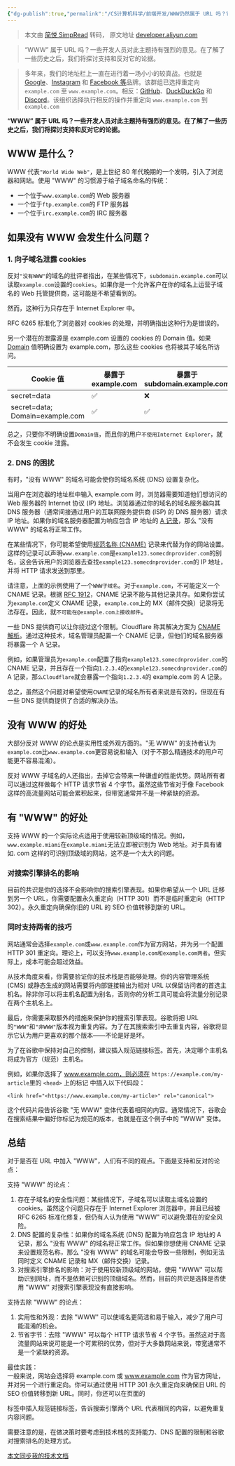 ```yaml
---
{"dg-publish":true,"permalink":"/CS计算机科学/前端开发/WWW仍然属于 URL 吗？它可以消失吗/","noteIcon":"","created":"2024-06-22T22:30:30.079+08:00","updated":"2024-03-20T15:07:16.000+08:00"}
---
```


> 本文由 [简悦 SimpRead](http://ksria.com/simpread/) 转码， 原文地址 [developer.aliyun.com](https://developer.aliyun.com/article/1295331)

> “WWW” 属于 URL 吗？一些开发人员对此主题持有强烈的意见。在了解了一些历史之后，我们将探讨支持和反对它的论据。

> 多年来，我们的地址栏上一直在进行着一场小小的较真战。也就是 [Google](http://www.google.com/)、[Instagram](http://www.instagram.com/) 和 [Facebook 等](http://www.facebook.com/)品牌。该群组已选择重定向 `example.com` 至 `www.example.com`。相反：[GitHub](http://github.com/)、[DuckDuckGo](http://duckduckgo.com/) 和 [Discord](http://discord.com/)。该组织选择执行相反的操作并重定向 `www.example.com` 到 `example.com`

**“WWW” 属于 URL 吗？一些开发人员对此主题持有强烈的意见。在了解了一些历史之后，我们将探讨支持和反对它的论据。**

WWW 是什么？
--------

WWW 代表`"World Wide Web"`，是上世纪 80 年代晚期的一个发明，引入了浏览器和网站。使用 "WWW" 的习惯源于给子域名命名的传统：

*   一个位于`www.example.com`的 Web 服务器
*   一个位于`ftp.example.com`的 FTP 服务器
*   一个位于`irc.example.com`的 IRC 服务器

如果没有 WWW 会发生什么问题？
-----------------

### 1. 向子域名泄露 cookies

反对`"没有WWW"`的域名的批评者指出，在某些情况下，`subdomain.example.com`可以读取`example.com`设置的`cookies`。如果你是一个允许客户在你的域名上运营子域名的 Web 托管提供商，这可能是不希望看到的。

然而，这种行为只存在于 Internet Explorer 中。

RFC 6265 标准化了浏览器对 cookies 的处理，并明确指出这种行为是错误的。

另一个潜在的泄露源是 example.com 设置的 cookies 的 Domain 值。如果 [Domain](https://developer.mozilla.org/en-US/docs/Web/HTTP/Headers/Set-Cookie) 值明确设置为 example.com，那么这些 cookies 也将被其子域名所访问。

<table><thead><tr><th>Cookie 值</th><th>暴露于 example.com</th><th>暴露于 subdomain.example.com</th></tr></thead><tbody><tr><td>secret=data</td><td>✅</td><td>❌</td></tr><tr><td>secret=data; Domain=example.com</td><td>✅</td><td>✅</td></tr></tbody></table>

总之，只要你不明确设置`Domain值`，而且你的用户`不使用Internet Explorer`，就不会发生 cookie 泄露。

### 2. DNS 的困扰

有时，"没有 WWW" 的域名可能会使你的域名系统 (DNS) 设置复杂化。

当用户在浏览器的地址栏中输入 example.com 时，浏览器需要知道他们想访问的 Web 服务器的 Internet 协议 (IP) 地址。浏览器通过你的域名的域名服务器向其 DNS 服务器（通常间接通过用户的互联网服务提供商 (ISP) 的 DNS 服务器）请求 IP 地址。如果你的域名服务器配置为响应包含 IP 地址的 [A 记录](https://wizardzines.com/comics/dns-record-types/)，那么 "没有 WWW" 的域名将正常工作。

在某些情况下，你可能希望使用[规范名称 (CNAME)](https://wizardzines.com/comics/cname/) 记录来代替为你的网站设置。这样的记录可以声明`www.example.com`是`example123.somecdnprovider.com`的别名，这会告诉用户的浏览器去查找`example123.somecdnprovider.com`的 IP 地址，并将 HTTP 请求发送到那里。

请注意，上面的示例使用了一个`WWW子域名`。对于`example.com`，不可能定义一个 CNAME 记录。根据 [RFC 1912](https://www.ietf.org/rfc/rfc1912.html#section-2.4)，CNAME 记录不能与其他记录共存。如果你尝试为`example.com`定义 CNAME 记录，`example.com`上的 MX（邮件交换）记录将无法存在。因此，就`不可能在@example.com上接收邮件`。

一些 DNS 提供商可以让你绕过这个限制。Cloudflare 称其解决方案为 [CNAME 解析](https://blog.cloudflare.com/introducing-cname-flattening-rfc-compliant-cnames-at-a-domains-root/)。通过这种技术，域名管理员配置一个 CNAME 记录，但他们的域名服务器将暴露一个 A 记录。

例如，如果管理员为`example.com`配置了指向`example123.somecdnprovider.com`的 CNAME 记录，并且存在一个指向`1.2.3.4`的`example123.somecdnprovider.com`的 A 记录，那`么Cloudflare`就会暴露一个指向`1.2.3.4`的 example.com 的 A 记录。

总之，虽然这个问题对希望使用`CNAME`记录的域名所有者来说是有效的，但现在有一些 DNS 提供商提供了合适的解决办法。

没有 WWW 的好处
----------

大部分反对 WWW 的论点是实用性或外观方面的。"无 WWW" 的支持者认为`example.com`比`www.example.com`更容易说和输入（对于不那么精通技术的用户可能更不容易混淆）。

反对 WWW 子域名的人还指出，去掉它会带来一种谦虚的性能优势。网站所有者可以通过这样做每个 HTTP 请求节省 4 个字节。虽然这些节省对于像 Facebook 这样的高流量网站可能会累积起来，但带宽通常并不是一种紧缺的资源。

有 "WWW" 的好处
-----------

支持 WWW 的一个实际论点适用于使用较新顶级域的情况。例如，`www.example.miami`在`example.miami`无法立即被识别为 Web 地址。对于具有诸如. com 这样的可识别顶级域的网站，这不是一个太大的问题。

### 对搜索引擎排名的影响

目前的共识是你的选择不会影响你的搜索引擎表现。如果你希望从一个 URL 迁移到另一个 URL，你需要配置永久重定向（HTTP 301）而不是临时重定向（HTTP 302）。永久重定向确保你旧的 URL 的 SEO 价值转移到新的 URL。

### 同时支持两者的技巧

网站通常会选择`example.com`或`www.example.com`作为官方网站，并为另一个配置 HTTP 301 重定向。理论上，可以支持`www.example.com和example.com两者`。但实际上，成本可能会超过效益。

从技术角度来看，你需要验证你的技术栈是否能够处理。你的内容管理系统 (CMS) 或静态生成的网站需要将内部链接输出为相对 URL 以保留访问者的首选主机名。除非你可以将主机名配置为别名，否则你的分析工具可能会将流量分别记录在两个主机名上。

最后，你需要采取额外的措施来保护你的搜索引擎表现。谷歌将把 URL 的`"WWW"`和`"非WWW"`版本视为重复内容。为了在其搜索索引中去重复内容，谷歌将显示它认为用户更喜欢的那个版本——不论是好是坏。

为了在谷歌中保持对自己的控制，建议插入规范链接标签。首先，决定哪个主机名将成为官方（规范）主机名。

例如，如果你选择了 www.example.com，则必须在 `https://example.com/my-article`里的 `<head>` 上的标记 中插入以下代码段：

```
<link href="<https://www.example.com/my-article>" rel="canonical">
```

这个代码片段告诉谷歌 "无 WWW" 变体代表着相同的内容。通常情况下，谷歌会在搜索结果中偏好你标记为规范的版本，也就是在这个例子中的 "WWW" 变体。

总结
--

对于是否在 URL 中加入 "WWW"，人们有不同的观点。下面是支持和反对的论点：

支持 "WWW" 的论点：

1.  存在子域名的安全性问题：某些情况下，子域名可以读取主域名设置的 cookies。虽然这个问题只存在于 Internet Explorer 浏览器中，并且已经被 RFC 6265 标准化修复，但仍有人认为使用 "WWW" 可以避免潜在的安全风险。
2.  DNS 配置的复杂性：如果你的域名系统 (DNS) 配置为响应包含 IP 地址的 A 记录，那么 "没有 WWW" 的域名将正常工作。但如果你想使用 CNAME 记录来设置规范名称，那么 "没有 WWW" 的域名可能会导致一些限制，例如无法同时定义 CNAME 记录和 MX（邮件交换）记录。
3.  对搜索引擎排名的影响：对于使用较新顶级域的网站，使用 "WWW" 可以帮助识别网址，而不是依赖可识别的顶级域名。然而，目前的共识是选择是否使用 "WWW" 对搜索引擎表现没有直接影响。

支持去除 "WWW" 的论点：

1.  实用性和外观：去除 "WWW" 可以使域名更简洁和易于输入，减少了用户可能混淆的机会。
2.  节省字节：去除 "WWW" 可以每个 HTTP 请求节省 4 个字节。虽然这对于高流量网站来说可能是一个可累积的优势，但对于大多数网站来说，带宽通常不是一个紧缺的资源。

最佳实践：  
一般来说，网站会选择将 example.com 或 www.example.com 作为官方网址，并对另一个进行重定向。你可以通过使用 HTTP 301 永久重定向来确保旧 URL 的 SEO 价值转移到新 URL。同时，你还可以在页面的

标签中插入规范链接标签，告诉搜索引擎两个 URL 代表相同的内容，以避免重复内容问题。

需要注意的是，在做决策时要考虑到技术栈的支持能力、DNS 配置的限制和谷歌对搜索排名的处理方式。

[本文同步我的技术文档](https://docs.zcsuper.cn/)